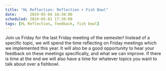 ```yaml
---
title: "HL Reflection: Reflection + Fish Bowl"
date:      2019-05-04 16:30:00
scheduled: 2019-05-01 17:30:00
tags: [HL Reflection, feedback, fish bowl]
---
```

Join us Friday for the last Friday meeting of the semester! Instead of a specific topic, we will spend the time   reflecting on Friday meetings which we implemented this year. It will also be a good opportunity to hear your feedback on these meetings specifically, and what we can improve. If there is time at the end we will also have a time for whatever topics you want to talk about over a fishbowl.
